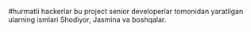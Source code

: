 #hurmatli hackerlar bu project senior developerlar tomonidan yaratilgan ularning ismlari Shodiyor, Jasmina va boshqalar.

